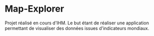 # Map-Explorer
 Projet réalisé en cours d'IHM. Le but étant de réaliser une application permettant de visualiser des données issues d'indicateurs mondiaux.
